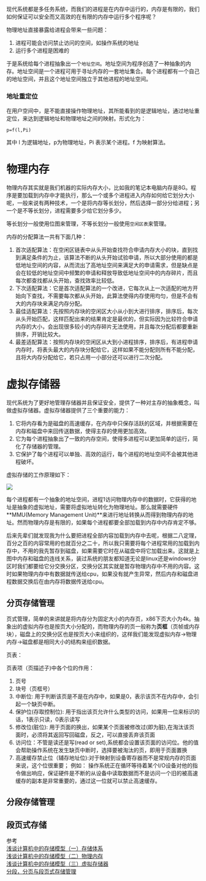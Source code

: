现代系统都是多任务系统，而我们的进程是在内存中运行的，内存是有限的，我们如何保证可以安全而又高效的在有限的内存中运行多个程序呢？

物理地址直接暴露给进程会带来一些问题： 

1. 进程可能会访问禁止访问的空间，如操作系统的地址 
2. 运行多个进程是困难的

于是系统给每个进程抽象出一个`地址空间`。地址空间为程序创造了一种抽象的内存。地址空间是一个进程可用于寻址内存的一套地址集合。每个进程都有一个自己的地址空间，并且这个地址空间独立于其他进程的地址空间。

### 地址重定位

在用户空间中，是不能直接操作物理地址，其所能看到的是逻辑地址，通过地址重定位，来达到逻辑地址和物理地址之间的映射。形式化为：

    p=f(l,Pi)

其中 l 为逻辑地址，p为物理地址，Pi 表示某个进程。f 为映射算法。

# 物理内存

物理内存其实就是我们机器的实际内存大小，比如我的笔记本电脑内存是8G。程序是要加载到内存中才能执行，那么一个或多个进程进入内存如何给它划分大小呢，一般来说有两种技术，一个是将内存等长划分，然后选择一部分分给进程；另一个是不等长划分，进程需要多少给它划分多少。

等长划分一般使用位图来管理，不等长划分一般使用`空闲区表`来管理。


内存的分配算法一共有下面几种：

1. 首次适配算法：在空闲区链表中从头开始查找符合申请内存大小的块，直到找到满足条件的为止，该算法不断的从头开始试验申请，所以大部分使用的都是低地址空间的内容，从而流出了高地址空间来满足大的申请需求，但是缺点是会在较低的地址空间中频繁的申请和释放导致低地址空间中的内存碎片，而且每次都查找都从头开始，查找效率比较低。
2. 下次适配算法：它是首次适配算法的一个改进，它每次从上一次适配的地方开始向下查找，不需要每次都从头开始，此算法使得内存使用均匀，但是不会有大的内存块来满足内存分配。
3. 最佳适配算法：先按照内存块的空闲区大小从小到大进行排序，排序后，每次从头开始匹配，这样匹配出来的结果肯定是最优的，但实际因为比较符合申请内存的大小，会出现很多较小的内存碎片无法使用，并且每次分配后都要重新排序，开销比较大。
4. 最差适配算法：按照内存块的空闲区从大到小进程排序，排序后，有进程申请内存时，将表头最大的内存块分配给它，这样如果不能分配则所有不能分配，且将大内存分配给它，若只占用一小部分还可以进行二次分配。

# 虚拟存储器

现代系统为了更好地管理存储器并且保证安全，提供了一种对主存的抽象概念，叫做虚拟存储器。虚拟存储器提供了三个重要的能力： 

1. 它将内存看为是磁盘的高速缓存，在内存中只保存活跃的区域，并根据需要在内存和磁盘中来回传送数据，使得主存的使用更加高效。 
2. 它为每个进程抽象出了一致的内存空间，使得多进程可以更加简单的运行，简化了存储器的管理。 
3. 它保护了每个进程可以单独、高效的运行，每个进程的地址空间不会被其他进程破坏。

虚拟存储的工作原理如下：

![][1]

每个进程都有一个抽象的地址空间，进程1访问物理内存中的数据时，它获得的地址是抽象的虚拟地址，需要将虚拟地址转化为物理地址。那么就需要硬件**MMU(Memory Management Unit)**来进行地址转换从而得到物理内存的地址。然而物理内存是有限的，如果每个进程都要全部加载到内存中内存肯定不够。

后来先辈们就发现我为什么要把进程全部内容加载到内存中去呢，根据二八定理，百分之百的内容常用的也就百分之二十，所以我只需要将每个进程常用的加载到内存中，不用的我先暂存到磁盘，如果需要它时在从磁盘中将它加载出来。这就是上图中内存和磁盘的连线关系，装过系统的朋友都知道无论是linux还是windows分区时我们都要给它分交换分区，交换分区其实就是暂存物理内存中不用的内容。这时如果物理内存中有数据就传送给cpu，如果没有就产生异常，然后内存和磁盘进程数据交换后在由内存将数据传送给cpu。 

## 分页存储管理

页式管理，简单的来讲就是将内存分为固定大小的内存页，x86下页大小为4k。抽象出的虚拟内存也是按页大小分配的，而物理内存的页一般称为**页框**（页帧或内存块），磁盘上的交换分区也是按页大小来组织的，这样我们能发现虚拟内存->物理内存->磁盘都是相同大小的结构来组织数据。

页表：

页表项（页描述子)中各个位的作用：

1. 页号
2. 块号（页框号）
3. 中断位: 用于判断该页是不是在内存中，如果是0，表示该页不在内存中，会引起一个缺页中断。
4. 保护位(存取控制位): 用于指出该页允许什么类型的访问，如果用一位来标识的话，1表示只读，0表示读写
5. 修改位(脏位): 用于页面的换出，如果某个页面被修改过(即为脏),在淘汰该页面时，必须将其返回写回磁盘，反之，可以直接丢弃该页面
6. 访问位：不管是读还是写(read or set),系统都会设置该页面的访问位。他的值会帮助操作系统在发生缺页中断时，选择要被淘汰的页，即用于页面置换
7. 高速缓存禁止位（辅存地址位):对于映射到设备寄存器而不是常规内存的页面来说，这个位很重要； 例如： 操作系统正在循环等待着某个I/O设备对他的指令做出响应，保证硬件是不断的从设备中读取数据而不是访问一个旧的被高速缓存的副本是非常重要的，通过这一位就可以禁止高速缓存。

## 分段存储管理


## 段页式存储


参考  
[浅谈计算机中的存储模型（一）存储体系](http://blog.csdn.net/wwh578867817/article/details/48985335)  
[浅谈计算机中的存储模型（二）物理内存](http://blog.csdn.net/wwh578867817/article/details/48986097)  
[浅谈计算机中的存储模型（三）虚拟存储器](http://blog.csdn.net/wwh578867817/article/details/48998213)  
[分段，分页与段页式存储管理](http://blog.csdn.net/zephyr_be_brave/article/details/8944967)


[1]: http://7xrlu9.com1.z0.glb.clouddn.com/Linux_OS_MemoryManage_1.png


